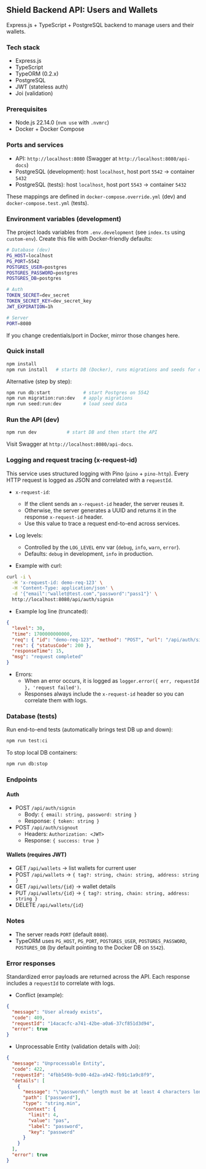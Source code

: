 ## Shield Backend API: Users and Wallets

Express.js + TypeScript + PostgreSQL backend to manage users and their wallets.

### Tech stack

- Express.js
- TypeScript
- TypeORM (0.2.x)
- PostgreSQL
- JWT (stateless auth)
- Joi (validation)

### Prerequisites

- Node.js 22.14.0 (`nvm use` with `.nvmrc`)
- Docker + Docker Compose

### Ports and services

- API: `http://localhost:8080` (Swagger at `http://localhost:8080/api-docs`)
- PostgreSQL (development): host `localhost`, host port `5542` → container `5432`
- PostgreSQL (tests): host `localhost`, host port `5543` → container `5432`

These mappings are defined in `docker-compose.override.yml` (dev) and `docker-compose.test.yml` (tests).

### Environment variables (development)

The project loads variables from `.env.development` (see `index.ts` using `custom-env`). Create this file with Docker-friendly defaults:

```bash
# Database (dev)
PG_HOST=localhost
PG_PORT=5542
POSTGRES_USER=postgres
POSTGRES_PASSWORD=postgres
POSTGRES_DB=postgres

# Auth
TOKEN_SECRET=dev_secret
TOKEN_SECRET_KEY=dev_secret_key
JWT_EXPIRATION=1h

# Server
PORT=8080
```

If you change credentials/port in Docker, mirror those changes here.

### Quick install

```bash
npm install
npm run install   # starts DB (Docker), runs migrations and seeds for development
```

Alternative (step by step):

```bash
npm run db:start            # start Postgres on 5542
npm run migration:run:dev   # apply migrations
npm run seed:run:dev        # load seed data
```

### Run the API (dev)

```bash
npm run dev           # start DB and then start the API
```

Visit Swagger at `http://localhost:8080/api-docs`.

### Logging and request tracing (x-request-id)

This service uses structured logging with Pino (`pino` + `pino-http`). Every HTTP request is logged as JSON and correlated with a `requestId`.

- `x-request-id`:

  - If the client sends an `x-request-id` header, the server reuses it.
  - Otherwise, the server generates a UUID and returns it in the response `x-request-id` header.
  - Use this value to trace a request end-to-end across services.

- Log levels:

  - Controlled by the `LOG_LEVEL` env var (`debug`, `info`, `warn`, `error`).
  - Defaults: `debug` in development, `info` in production.

- Example with curl:

```bash
curl -i \
  -H 'x-request-id: demo-req-123' \
  -H 'Content-Type: application/json' \
  -d '{"email":"wallet@test.com","password":"pass1"}' \
  http://localhost:8080/api/auth/signin
```

- Example log line (truncated):

```json
{
  "level": 30,
  "time": 1700000000000,
  "req": { "id": "demo-req-123", "method": "POST", "url": "/api/auth/signin" },
  "res": { "statusCode": 200 },
  "responseTime": 15,
  "msg": "request completed"
}
```

- Errors:
  - When an error occurs, it is logged as `logger.error({ err, requestId }, 'request failed')`.
  - Responses always include the `x-request-id` header so you can correlate them with logs.

### Database (tests)

Run end-to-end tests (automatically brings test DB up and down):

```bash
npm run test:ci
```

To stop local DB containers:

```bash
npm run db:stop
```

### Endpoints

#### Auth

- POST `/api/auth/signin`
  - Body: `{ email: string, password: string }`
  - Response: `{ token: string }`
- POST `/api/auth/signout`
  - Headers: `Authorization: <JWT>`
  - Response: `{ success: true }`

#### Wallets (requires JWT)

- GET `/api/wallets` → list wallets for current user
- POST `/api/wallets` → `{ tag?: string, chain: string, address: string }`
- GET `/api/wallets/{id}` → wallet details
- PUT `/api/wallets/{id}` → `{ tag?: string, chain: string, address: string }`
- DELETE `/api/wallets/{id}`

### Notes

- The server reads `PORT` (default `8080`).
- TypeORM uses `PG_HOST`, `PG_PORT`, `POSTGRES_USER`, `POSTGRES_PASSWORD`, `POSTGRES_DB` (by default pointing to the Docker DB on `5542`).

### Error responses

Standardized error payloads are returned across the API. Each response includes a `requestId` to correlate with logs.

- Conflict (example):

```json
{
  "message": "User already exists",
  "code": 409,
  "requestId": "14acacfc-a741-42be-a0a6-37cf851d3d94",
  "error": true
}
```

- Unprocessable Entity (validation details with Joi):

```json
{
  "message": "Unprocessable Entity",
  "code": 422,
  "requestId": "4fbb549b-9c00-4d2a-a942-fb91c1a9c8f9",
  "details": [
    {
      "message": "\"password\" length must be at least 4 characters long",
      "path": ["password"],
      "type": "string.min",
      "context": {
        "limit": 4,
        "value": "pas",
        "label": "password",
        "key": "password"
      }
    }
  ],
  "error": true
}
```
